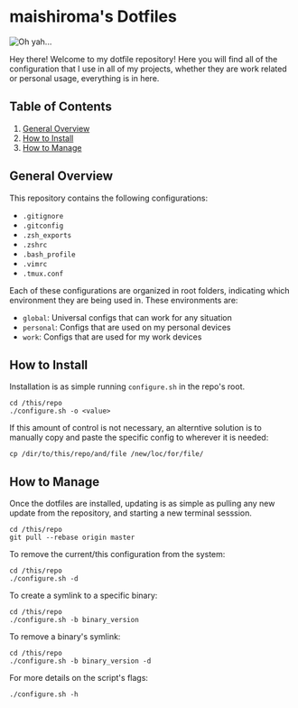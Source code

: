 # maishiroma's Dotfiles
![Oh yah...](https://i1.wp.com/media1.tenor.com/images/a71c94c3aa7ad66a5051f81f48d14dd2/tenor.gif?w=688&ssl=1)

Hey there! Welcome to my dotfile repository! Here you will find all of the configuration that I use in all of my projects, whether they are work related or personal usage, everything is in here.

## Table of Contents
1. [General Overview](#general-overview)
2. [How to Install](#how-to-install)
3. [How to Manage](#how-to-manage)

## General Overview
This repository contains the following configurations:
- `.gitignore`
- `.gitconfig`
- `.zsh_exports`
- `.zshrc`
- `.bash_profile`
- `.vimrc`
- `.tmux.conf`

Each of these configurations are organized in root folders, indicating which environment they are being used in. These environments are:
- `global`: Universal configs that can work for any situation
- `personal`: Configs that are used on my personal devices
- `work`: Configs that are used for my work devices

## How to Install
Installation is as simple running `configure.sh` in the repo's root.
```
cd /this/repo
./configure.sh -o <value>
```

If this amount of control is not necessary, an alterntive solution is to manually copy and paste the specific config to wherever it is needed:
```
cp /dir/to/this/repo/and/file /new/loc/for/file/
```

## How to Manage
Once the dotfiles are installed, updating is as simple as pulling any new update from the repository, and starting a new terminal sesssion. 
```
cd /this/repo
git pull --rebase origin master
```

To remove the current/this configuration from the system:
```
cd /this/repo
./configure.sh -d
```

To create a symlink to a specific binary:
```
cd /this/repo
./configure.sh -b binary_version
```

To remove a binary's symlink:
```
cd /this/repo
./configure.sh -b binary_version -d
```

For more details on the script's flags:
```
./configure.sh -h
```
